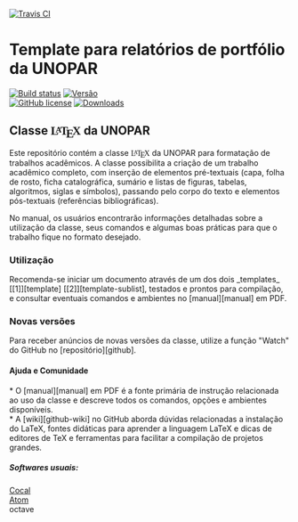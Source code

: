 [![Travis CI](https://travis-ci.org/douglasrizzo/Classe-Latex-FEI.svg?branch=master)](https://travis-ci.org/douglasrizzo/Classe-Latex-FEI)

<h1>Template para relatórios de portfólio da UNOPAR </h1>


[![Build status](https://img.shields.io/cirrus/github/Natan%20Ogliari/Template-UNOPAR?style=social)](https://www.google.com.br)
[![Versão](https://img.shields.io/docker/cloud/build/Vers%C3%A3o/1.0?color=green&label=Vers%C3%A3o&logo=1.0&logoColor=gray&style=plastic)]()\
[![GitHub license](https://img.shields.io/badge/license-MIT-blue.svg)](https://github.com/OgliariNatan/Template-UNOPAR/blob/main/LICENSE)
[![Downloads](https://img.shields.io/badge/download-Relatório%20portfólio-brightgreen.svg)](https://github.com/OgliariNatan/Template-UNOPAR.git)



<h2> Classe <span class="texhtml" style="font-family: 'CMU Serif', cmr10, LMRoman10-Regular, 'Nimbus Roman No9 L', 'Times New Roman', Times, serif;">L<span style="text-transform: uppercase; font-size: 70%; margin-left: -0.36em; vertical-align: 0.3em; line-height: 0; margin-right: -0.15em;">a</span>T<span style="text-transform: uppercase; margin-left: -0.1667em; vertical-align: -0.5ex; line-height: 0; margin-right: -0.125em;">e</span>X</span> da UNOPAR </h2>

Este repositório contém a classe <span class="texhtml" style="font-family: 'CMU Serif', cmr10, LMRoman10-Regular, 'Nimbus Roman No9 L', 'Times New Roman', Times, serif;">L<span style="text-transform: uppercase; font-size: 70%; margin-left: -0.36em; vertical-align: 0.3em; line-height: 0; margin-right: -0.15em;">a</span>T<span style="text-transform: uppercase; margin-left: -0.1667em; vertical-align: -0.5ex; line-height: 0; margin-right: -0.125em;">e</span>X</span> da UNOPAR para formatação de trabalhos acadêmicos. A classe possibilita a criação de um trabalho acadêmico completo, com inserção de elementos pré-textuais (capa, folha de rosto, ficha catalográfica, sumário e listas de figuras, tabelas, algoritmos, siglas e símbolos), passando pelo corpo do texto e elementos pós-textuais (referências bibliográficas).

No manual, os usuários encontrarão informações detalhadas sobre a utilização da classe, seus comandos e algumas boas práticas para que o trabalho fique no formato desejado.




<h3> Utilização </h3> <p>
Recomenda-se iniciar um documento através de um dos dois _templates_ [[1]][template] [[2]][template-sublist], testados e prontos para compilação, e consultar eventuais comandos e ambientes no [manual][manual] em PDF.
</p>
<h3> Novas versões </h3><p>
Para receber anúncios de novas versões da classe, utilize a função "Watch" do GitHub no [repositório][github].
</p>
<h4> Ajuda e Comunidade </h4><p>
* O [manual][manual] em PDF é a fonte primária de instrução relacionada ao uso da classe e descreve todos os comandos, opções e ambientes disponíveis. <br/>
* A [wiki][github-wiki] no GitHub aborda dúvidas relacionadas a instalação do LaTeX, fontes didáticas para aprender a linguagem LaTeX e dicas de editores de TeX e ferramentas para facilitar a compilação de projetos grandes.

</p>
<h5> Softwares usuais: </h5><p>
<a href="https://cocalc.com/software">Cocal</a> <br/>
<a href="https://atom.io/">Atom</a> <br/>
octave
</p>
